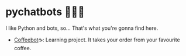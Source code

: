 # pychatbots 🤖💖🐍

I like Python and bots, so...
That's what you're gonna find here.

- [Coffeebot](https://github.com/lilidl-nft/pychatbots/blob/main/coffeebot.py)☕: Learning project. It takes your order from your favourite coffee.
